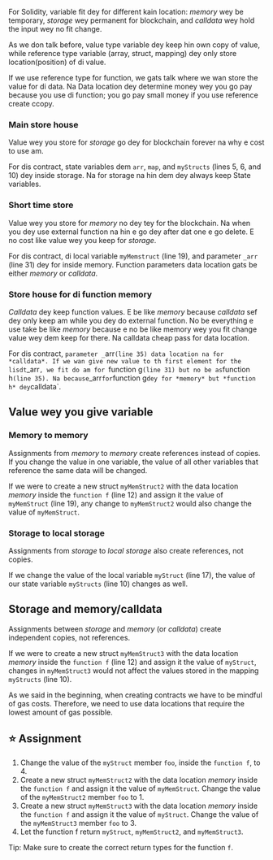 For Solidity, variable fit dey for different kain location: _memory_ wey be temporary, _storage_ wey permanent for blockchain, and _calldata_ wey hold the input wey no fit change.

As we don talk before, value type variable dey keep hin own copy of value, while reference type variable (array, struct, mapping) dey only store location(position) of di value.

If we use reference type for function, we gats talk where we wan store the value for di data. Na Data location dey determine money wey you go pay because you use di function; you go pay small money if you use reference create ccopy.

### Main store house

Value wey you store for _storage_ go dey for blockchain forever na why e cost to use am.

For dis contract, state variables dem `arr`, `map`, and `myStructs` (lines 5, 6, and 10) dey inside storage. Na for storage na hin dem dey always keep State variables.

### Short time store

Value wey you store for _memory_ no dey tey for the blockchain. Na when you dey use external function na hin e go dey after dat one e go delete. E no cost like value wey you keep for _storage_.

For dis contract, di local variable `myMemstruct` (line 19), and parameter `_arr` (line 31) dey for inside memory. Function parameters data location gats be either _memory_ or _calldata_.

### Store house for di function memory

_Calldata_ dey keep function values. E be like _memory_ because _calldata_ sef dey only keep am while you dey do external function. No be everything e use take be like _memory_ because e no be like memory wey you fit change value wey dem keep for there. Na calldata cheap pass for data location.

For dis contract, `parameter _`arr`(line 35) data location na for *calldata*. If we wan give new value to th first element for the lisdt`_arr`, we fit do am for `function g`(line 31) but no be as`function h`(line 35). Na because`_arr`for`function g`dey for *memory* but *function h* dey`calldata\`.

## Value wey you give variable

### Memory to memory

Assignments from _memory_ to _memory_ create references instead of copies. If you change the value in one variable, the value of all other variables that reference the same data will be changed.

If we were to create a new struct `myMemStruct2` with the data location _memory_ inside the `function f` (line 12) and assign it the value of `myMemStruct` (line 19), any change to `myMemStruct2` would also change the value of `myMemStruct`.

### Storage to local storage

Assignments from _storage_ to _local storage_ also create references, not copies.

If we change the value of the local variable `myStruct` (line 17), the value of our state variable `myStructs` (line 10) changes as well.

## Storage and memory/calldata

Assignments between _storage_ and _memory_ (or _calldata_) create independent copies, not references.

If we were to create a new struct `myMemStruct3` with the data location _memory_ inside the `function f` (line 12) and assign it the value of `myStruct`, changes in `myMemStruct3` would not affect the values stored in the mapping `myStructs` (line 10).

As we said in the beginning, when creating contracts we have to be mindful of gas costs. Therefore, we need to use data locations that require the lowest amount of gas possible.

## ⭐️ Assignment

1. Change the value of the `myStruct` member `foo`, inside the `function f`, to 4.
2. Create a new struct `myMemStruct2` with the data location _memory_ inside the `function f` and assign it the value of `myMemStruct`. Change the value of the `myMemStruct2` member `foo` to 1.
3. Create a new struct `myMemStruct3` with the data location _memory_ inside the `function f` and assign it the value of `myStruct`. Change the value of the `myMemStruct3` member `foo` to 3.
4. Let the function f return `myStruct`, `myMemStruct2`, and `myMemStruct3`.

Tip: Make sure to create the correct return types for the function `f`.